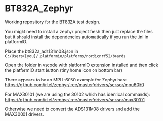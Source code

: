 # BT832A_Zephyr
Working repository for the BT832A test design. 

You might need to install a zephyr project fresh then just replace the files but it should install the dependencies automatically if you run the .ini in platformIO. 

Place the bt832a_ads131m08.json in `C:/Users/[you]/.platformio/platforms/nordicnrf52/boards`

Open the folder in vscode with platformIO extension installed and then click the platformIO start button (tiny home icon on bottom bar)

There appears to be an MPU-6050 example for Zephyr here https://github.com/intel/zephyr/tree/master/drivers/sensor/mpu6050

For MAX30101 (we are using the 30102 which has identical commands): https://github.com/intel/zephyr/tree/master/drivers/sensor/max30101

Otherwise we need to convert the ADS131M08 drivers and add the MAX30001 drivers.
